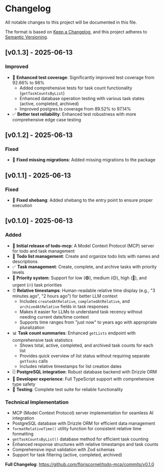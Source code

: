 # Changelog

All notable changes to this project will be documented in this file.

The format is based on [Keep a Changelog](https://keepachangelog.com/en/1.0.0/),
and this project adheres to [Semantic Versioning](https://semver.org/spec/v2.0.0.html).

## [v0.1.3] - 2025-06-13

### Improved
- 🧪 **Enhanced test coverage**: Significantly improved test coverage from 92.66% to 98%
  - Added comprehensive tests for task count functionality (`getTaskCountsByList`)
  - Enhanced database operation testing with various task states (active, completed, archived)
  - Improved postgres.ts coverage from 89.52% to 97.14%
- ✅ **Better test reliability**: Enhanced test robustness with more comprehensive edge case testing

## [v0.1.2] - 2025-06-13

### Fixed
- 🐛 **Fixed missing migrations**: Added missing migrations to the package


## [v0.1.1] - 2025-06-13

### Fixed
- 🐛 **Fixed shebang**: Added shebang to the entry point to ensure proper execution


## [v0.1.0] - 2025-06-13

### Added
- 🚀 **Initial release of todo-mcp**: A Model Context Protocol (MCP) server for todo and task management
- 📝 **Todo list management**: Create and organize todo lists with names and descriptions
- ✅ **Task management**: Create, complete, and archive tasks with priority levels
- 🎯 **Priority system**: Support for low (🟢), medium (🟡), high (🔴), and urgent (🔥) task priorities
- ⏰ **Relative timestamps**: Human-readable relative time display (e.g., "3 minutes ago", "2 hours ago") for better LLM context
  - Includes `createdAtRelative`, `completedAtRelative`, and `archivedAtRelative` fields in task responses
  - Makes it easier for LLMs to understand task recency without needing current date/time context
  - Supports time ranges from "just now" to years ago with appropriate pluralization
- 📊 **Task count summaries**: Enhanced `getLists` endpoint with comprehensive task statistics
  - Shows total, active, completed, and archived task counts for each list
  - Provides quick overview of list status without requiring separate `getTasks` calls
  - Includes relative timestamps for list creation dates
- 🗄️ **PostgreSQL integration**: Robust database backend with Drizzle ORM
- 🔧 **Developer experience**: Full TypeScript support with comprehensive type safety
- 🧪 **Testing**: Complete test suite for reliable functionality

### Technical Implementation
- MCP (Model Context Protocol) server implementation for seamless AI integration
- PostgreSQL database with Drizzle ORM for efficient data management
- `formatRelativeTime()` utility function for consistent relative time formatting
- `getTaskCountsByList()` database method for efficient task counting
- Enhanced response structures with relative timestamps and task counts
- Comprehensive input validation with Zod schemas
- Support for task filtering (active, completed, archived)

**Full Changelog**: https://github.com/floriscornel/todo-mcp/commits/v0.1.0 